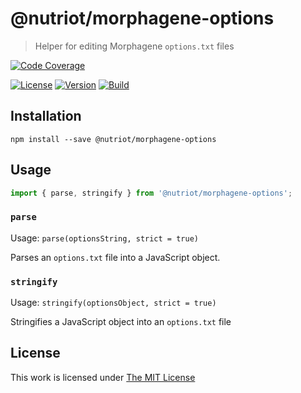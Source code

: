# @nutriot/morphagene-options

> Helper for editing Morphagene `options.txt` files

[![Code Coverage](https://img.shields.io/codecov/c/github/nutriot/morphagene-options?style=for-the-badge)](https://codecov.io/gh/nutriot/morphagene-options)

[![License](https://img.shields.io/github/license/nutriot/morphagene-options?color=blue&style=for-the-badge)](https://github.com/nutriot/morphagene-options/blob/main/LICENSE)
[![Version](https://img.shields.io/npm/v/@nutriot/morphagene-options?style=for-the-badge)](https://www.npmjs.org/package/@nutriot/morphagene-options)
[![Build](https://img.shields.io/github/actions/workflow/status/nutriot/morphagene-options/default.yml?style=for-the-badge)](https://github.com/nutriot/morphagene-options/actions)

## Installation

`npm install --save @nutriot/morphagene-options`

## Usage

```ts
import { parse, stringify } from '@nutriot/morphagene-options';
```

### `parse`

Usage: `parse(optionsString, strict = true)`

Parses an `options.txt` file into a JavaScript object.

### `stringify`

Usage: `stringify(optionsObject, strict = true)`

Stringifies a JavaScript object into an `options.txt` file

## License

This work is licensed under [The MIT License](https://opensource.org/licenses/MIT)
